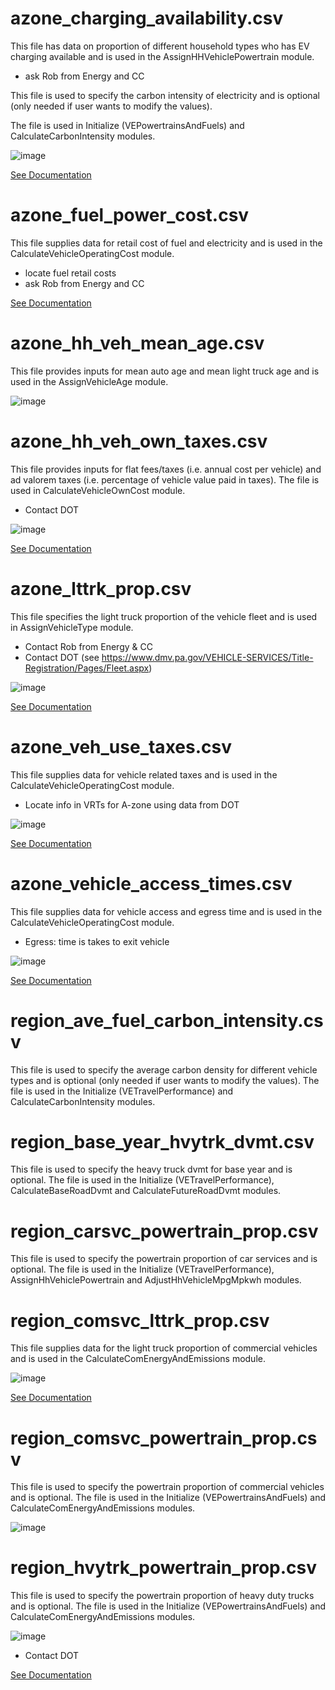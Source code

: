 # azone_charging_availability.csv

This file has data on proportion of different household types who has EV charging available and is used in the AssignHHVehiclePowertrain module.

- ask Rob from Energy and CC 

This file is used to specify the carbon intensity of electricity and is optional (only needed if user wants to modify the values). 

The file is used in Initialize (VEPowertrainsAndFuels) and CalculateCarbonIntensity modules.

![image](https://user-images.githubusercontent.com/85887330/122805356-00c90200-d297-11eb-8e08-0f05a790ed3b.png)

[See Documentation](https://github.com/VisionEval/VisionEval-Docs/blob/master/tutorials/verspm/Modules_and_Outputs.md/#assignhhvehiclepowertrain)

# azone_fuel_power_cost.csv 

This file supplies data for retail cost of fuel and electricity and is used in the CalculateVehicleOperatingCost module.
- locate fuel retail costs
- ask Rob from Energy and CC 

[See Documentation](https://github.com/VisionEval/VisionEval-Docs/blob/master/tutorials/verspm/Modules_and_Outputs.md/#calculatevehicleoperatingcost)


# azone_hh_veh_mean_age.csv 

This file provides inputs for mean auto age and mean light truck age and is used in the AssignVehicleAge module.

![image](https://user-images.githubusercontent.com/85887330/122809238-d594e180-d29b-11eb-8e26-5cb0d587dce0.png)


# azone_hh_veh_own_taxes.csv 

This file provides inputs for flat fees/taxes (i.e. annual cost per vehicle) and ad valorem taxes (i.e. percentage of vehicle value paid in taxes). The file is used in CalculateVehicleOwnCost module.

- Contact DOT

![image](https://user-images.githubusercontent.com/85887330/122964279-13097580-d355-11eb-9c5b-d20f94d2117c.png)

[See Documentation](https://github.com/VisionEval/VisionEval-Docs/blob/master/tutorials/verspm/Modules_and_Outputs.md/#calculatevehicleoperatingcost)


# azone_lttrk_prop.csv 

This file specifies the light truck proportion of the vehicle fleet and is used in AssignVehicleType module.

- Contact Rob from Energy & CC
- Contact DOT (see https://www.dmv.pa.gov/VEHICLE-SERVICES/Title-Registration/Pages/Fleet.aspx)

![image](https://user-images.githubusercontent.com/85887330/122815694-ca45b400-d2a3-11eb-9260-5898b704e29c.png)

[See Documentation](https://github.com/VisionEval/VisionEval-Docs/blob/master/tutorials/verspm/Modules_and_Outputs.md/#assignvehicletype)


# azone_veh_use_taxes.csv

This file supplies data for vehicle related taxes and is used in the CalculateVehicleOperatingCost module.
- Locate info in VRTs for A-zone using data from DOT 

![image](https://user-images.githubusercontent.com/85887330/122821773-40014e00-d2ab-11eb-9b30-e5369a5c5ae0.png)

[See Documentation](https://github.com/VisionEval/VisionEval-Docs/blob/master/tutorials/verspm/Modules_and_Outputs.md/#calculatevehicleoperatingcost)

# azone_vehicle_access_times.csv 

This file supplies data for vehicle access and egress time and is used in the CalculateVehicleOperatingCost module.

- Egress: time is takes to exit vehicle

![image](https://user-images.githubusercontent.com/85887330/122964808-a2168d80-d355-11eb-883a-b56012a04608.png)

[See Documentation](https://github.com/VisionEval/VisionEval-Docs/blob/master/tutorials/verspm/Modules_and_Outputs.md/#calculatevehicleoperatingcost)


# region_ave_fuel_carbon_intensity.csv 

This file is used to specify the average carbon density for different vehicle types and is optional (only needed if user wants to modify the values). The file is used in the Initialize (VETravelPerformance) and CalculateCarbonIntensity modules.


# region_base_year_hvytrk_dvmt.csv 

This file is used to specify the heavy truck dvmt for base year and is optional. The file is used in the Initialize (VETravelPerformance), CalculateBaseRoadDvmt and CalculateFutureRoadDvmt modules.

# region_carsvc_powertrain_prop.csv 

This file is used to specify the powertrain proportion of car services and is optional. The file is used in the Initialize (VETravelPerformance), AssignHhVehiclePowertrain and AdjustHhVehicleMpgMpkwh modules.

# region_comsvc_lttrk_prop.csv 

This file supplies data for the light truck proportion of commercial vehicles and is used in the CalculateComEnergyAndEmissions module.

![image](https://user-images.githubusercontent.com/85887330/122955128-ed2ca280-d34d-11eb-8c59-d575217aff4f.png)

[See Documentation](https://github.com/VisionEval/VisionEval-Docs/blob/master/tutorials/verspm/Modules_and_Outputs.md/#calculatecomenergyandemissions)


# region_comsvc_powertrain_prop.csv 

This file is used to specify the powertrain proportion of commercial vehicles and is optional. The file is used in the Initialize (VEPowertrainsAndFuels) and CalculateComEnergyAndEmissions modules.

![image](https://user-images.githubusercontent.com/85887330/122957061-9031ec00-d34f-11eb-9c26-33635645aa2d.png)


# region_hvytrk_powertrain_prop.csv

This file is used to specify the powertrain proportion of heavy duty trucks and is optional. The file is used in the Initialize 
(VEPowertrainsAndFuels) and CalculateComEnergyAndEmissions modules.

![image](https://user-images.githubusercontent.com/85887330/122955418-19482380-d34e-11eb-9939-14003b3e8f15.png)

- Contact DOT

[See Documentation](https://github.com/VisionEval/VisionEval-Docs/blob/master/tutorials/verspm/Modules_and_Outputs.md/#user-input-files-36)

